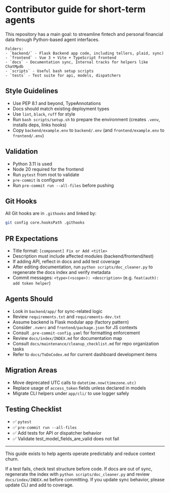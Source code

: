 # Contributor guide for short-term agents

This repository has a main goal: to streamline fintech and personal financial data through Python-based agent interfaces.

```
Folders:
- `backend/` - Flask Backend app code, including tellers, plaid, sync)
- `frontend` - Vue 3 + Vite + TypeScript frontend
- `docs` - Documentation sync, Internal tracks for helpers like ChatMpdb
- `scripts` - Useful bash setup scripts
- `tests` - Test suite for api, models, dispatchers
```

## Style Guidelines

- Use PEP 8.1 and beyond, TypeAnnotations
- Docs should match existing deployment types
- Use `lint`, `black`, `ruff` for style
- Run `bash scripts/setup.sh` to prepare the environment (creates `.venv`, installs deps, links hooks)
- Copy `backend/example.env` to `backend/.env` (and `frontend/example.env` to `frontend/.env`)

## Validation

- Python 3.11 is used
- Node 20 required for the frontend
- Run `pytest` from root to validate
- `pre-commit` is configured
- Run `pre-commit run --all-files` before pushing

## Git Hooks

All Git hooks are in `.githooks` and linked by:

```bash
git config core.hooksPath .githooks
```

## PR Expectations

- Title format: `[component] Fix or Add <title>`
- Description must include affected modules (backend/frontend/test)
- If adding API, reflect in docs and add test coverage
- After editing documentation, run `python scripts/doc_cleaner.py` to regenerate the docs index and verify metadata
- Commit messages: `<type>(<scope>): <description>` (e.g. `feat(auth): add token helper`)

## Agents Should

- Look in `backend/app/` for sync-related logic
- Review `requirements.txt` and `requirements-dev.txt`
- Assume backend is Flask modular app (factory pattern)
- Consider `.nvmrc` and `frontend/package.json` for JS contexts
- Consult `.pre-commit-config.yaml` for formatting enforcement
- Review `docs/index/INDEX.md` for documentation map
- Consult `docs/maintenance/cleanup_checklist.md` for repo organization tasks
- Refer to `docs/ToDoCodex.md` for current dashboard development items

## Migration Areas

- Move deprecated UTC calls to `datetime.now(timezone.utc)`
- Replace usage of `access_token` fields unless declared in models
- Migrate CLI helpers under `app/cli/` to use logger safely

## Testing Checklist

- ✅ `pytest`
- ✅ `pre-commit run --all-files`
- ✅ Add tests for API or dispatcher behavior
- ✅ Validate test_model_fields_are_valid does not fail

---

This guide exists to help agents operate predictably and reduce context churn.

If a test fails, check test structure before code.
If docs are out of sync, regenerate the index with `python scripts/doc_cleaner.py` and review `docs/index/INDEX.md` before committing.
If you update sync behavior, please update CLI and add to coverage.
